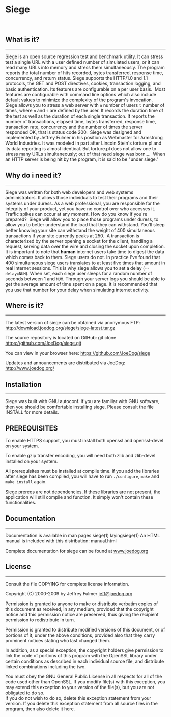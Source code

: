 # Siege
​
## What is it?
-----------
Siege is an open source regression test and benchmark utility.
It can stress test a single URL with a user defined number of
simulated users, or it can read many URLs into memory and
stress them simultaneously. The program reports the total
number of hits recorded, bytes transferred, response time,
concurrency, and return status. Siege supports the HTTP/1.0 and 1.1
protocols, the GET and POST directives, cookies, transaction
logging, and basic authentication. Its features are configurable
on a per user basis.
​
Most features are configurable with command line options which
also include default values to minimize the complexity of the
program's invocation. Siege allows you to stress a web server
with `n` number of users `t` number of times, where `n` and `t` are
defined by the user. It records the duration time of the test
as well as the duration of each single transaction. It reports
the number of transactions, elapsed time, bytes transferred,
response time, transaction rate, concurrency and the number of
times the server responded OK, that is status code 200.
​
Siege was designed and implemented by Jeffrey Fulmer in his
position as Webmaster for Armstrong World Industries. It was
modeled in part after Lincoln Stein's torture.pl and its data
reporting is almost identical. But torture.pl does not allow
one to stress many URLs simultaneously; out of that need siege
was born....
​
When an HTTP server is being hit by the program, it is said to be
"under siege."
​
​
## Why do i need it?
-----------------
Siege was written for both web developers and web systems
administrators. It allows those individuals to test their programs
and their systems under duress. As a web professional, you are
responsible for the integrity of your product, yet you have no
control over who accesses it. Traffic spikes can occur at any
moment. How do you know if you're prepared?
​
Siege will allow you to place those programs under duress, to
allow you to better understand the load that they can withstand.
You'll sleep  better knowing your site can withstand the
weight of 400 simultaneous transactions if your site currently
peaks at 250.
​
A transaction is characterized by the server opening a socket
for the client, handling a request, serving data over the wire 
and closing the socket upon completion. It is important to note 
that **human** internet users take time to digest the data which
comes back to them. Siege users do not. In practice I've found
that 400 simultaneous siege users translates to at least five 
times that amount in real internet sessions. This is why siege
allows you to set a delay (`--delay=NUM`). When set, each siege
user sleeps for a random number of seconds between 1 and `NUM`.
Through your server logs you should be able to get the average
amount of time spent on a page. It is recommended that you use 
that number for your delay when simulating internet activity.


## Where is it?
------------
The latest version of siege can be obtained via anonymous FTP:
http://download.joedog.org/siege/siege-latest.tar.gz

The source repository is located on GitHub:
git clone https://github.com/JoeDog/siege.git

You can view in your browser here:
https://github.com/JoeDog/siege

Updates and announcements are distributed via JoeDog:
http://www.joedog.org/


## Installation
------------
Siege was built with GNU autoconf. If you are familiar with
GNU software, then you should be comfortable installing siege.
Please consult the file INSTALL for more details.

PREREQUISITES
-------------
To enable HTTPS support, you must install both openssl and
openssl-devel on your system.

To enable gzip transfer encoding, you will need both zlib and
zlib-devel installed on your system.

All prerequisites must be installed at compile time. If you add
the libraries after siege has been compiled, you will have to
run `./configure`, `make` and `make install` again.

Siege prereqs are not dependencies. If these libraries are not
present, the application will still compile and function. It
simply won't contain these functionalities.


## Documentation
-------------
Documentation is available in man pages  siege(1) layingsiege(1)
An HTML manual is included with this distribution:  manual.html

Complete documentation for siege can be found at www.joedog.org


## License
-------
Consult the file COPYING for complete license information.
 
Copyright (C) 2000-2009 by Jeffrey Fulmer <jeff@joedog.org>
 
Permission is  granted  to anyone to make or distribute verbatim
copies  of  this  document as received,  in any medium, provided 
that  the  copyright  notice  and  this  permission  notice  are 
preserved,  thus giving the recipient permission to redistribute 
in turn.
 
Permission  is  granted  to distribute modified versions of this
document,  or  of portions of it,  under  the above  conditions,
provided also that they carry prominent notices stating who last
changed them.
 
In addition, as a special exception, the  copyright holders give
permission to link the code of portions of this program with the
OpenSSL  library  under certain  conditions as described in each
individual  source  file,  and  distribute  linked  combinations
including the two.

You must  obey the  GNU General Public License  in all  respects
for all of the code  used  other  than OpenSSL.  If  you  modify
file(s)  with  this exception,  you may extend this exception to 
your version of the file(s), but you are not obligated to do so.  
If you do  not wish  to do so,  delete this exception  statement 
from your version. If you delete  this exception  statement from 
all source files in the program, then also delete it here.  
